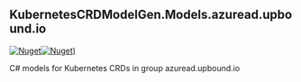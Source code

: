 ## KubernetesCRDModelGen.Models.azuread.upbound.io
[![Nuget](https://img.shields.io/nuget/vpre/KubernetesCRDModelGen.Models.azuread.upbound.io.svg?style=flat-square)](https://www.nuget.org/packages/KubernetesCRDModelGen.Models.azuread.upbound.io)[![Nuget)](https://img.shields.io/nuget/dt/KubernetesCRDModelGen.Models.azuread.upbound.io.svg?style=flat-square)](https://www.nuget.org/packages/KubernetesCRDModelGen.Models.azuread.upbound.io)

C# models for Kubernetes CRDs in group azuread.upbound.io